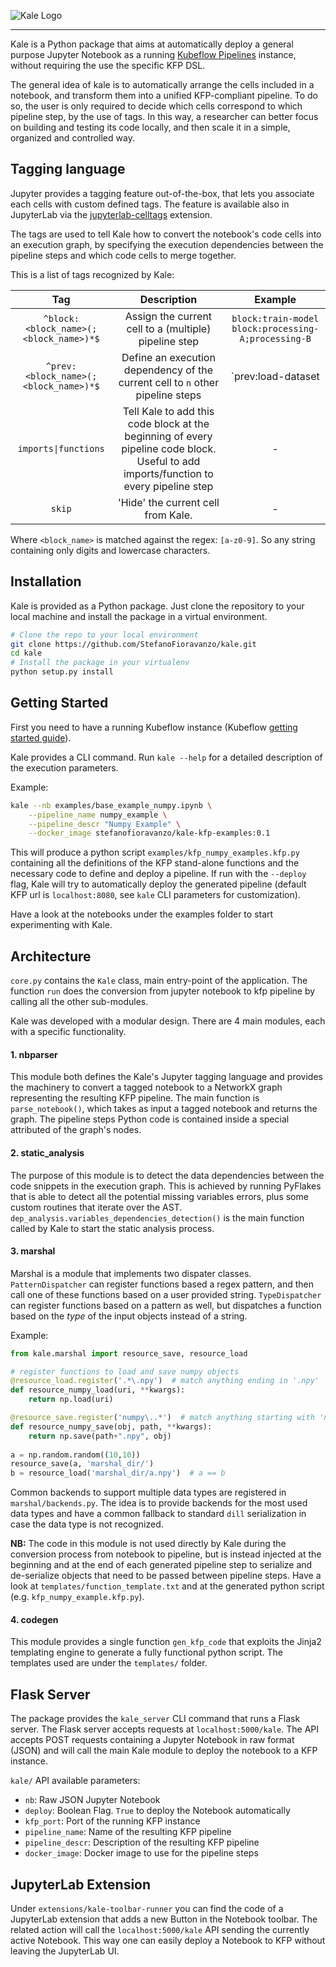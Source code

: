 ![Kale Logo](https://raw.githubusercontent.com/StefanoFioravanzo/kale/master/docs/imgs/kale_logo.png)

---------------------------------------------------------------------

Kale is a Python package that aims at automatically deploy a general purpose Jupyter Notebook as a running [Kubeflow Pipelines](https://github.com/kubeflow/pipelines) instance, without requiring the use the specific KFP DSL.

The general idea of kale is to automatically arrange the cells included in a notebook, and transform them into a unified KFP-compliant pipeline. To do so, the user is only required to decide which cells correspond to which pipeline step, by the use of tags. In this way, a researcher can better focus on building and testing its code locally, and then scale it in a simple, organized and controlled way.

## Tagging language

Jupyter provides a tagging feature out-of-the-box, that lets you associate each cells with custom defined tags. The feature is available also in JupyterLab via the [jupyterlab-celltags](https://github.com/jupyterlab/jupyterlab-celltags) extension.

The tags are used to tell Kale how to convert the notebook's code cells into an execution graph, by specifying the execution dependencies between the pipeline steps and which code cells to merge together.

This is a list of tags recognized by Kale:

| Tag | Description | Example |
| :---: | :---: | :---: |
| `^block:<block_name>(;<block_name>)*$` | Assign the current cell to a (multiple) pipeline step | `block:train-model`<br>`block:processing-A;processing-B`|  
| `^prev:<block_name>(;<block_name>)*$` | Define an execution dependency of the current cell to `n` other pipeline steps | `prev:load-dataset
| <code>imports&#124;functions</code> | Tell Kale to add this code block at the beginning of every pipeline code block. Useful to add imports/function to every pipeline step | - |  
| `skip` | 'Hide' the current cell from Kale. | - |

Where `<block_name>` is matched against the regex: `[a-z0-9]`. So any string containing only digits and lowercase characters.

## Installation

Kale is provided as a Python package. Just clone the repository to your local machine and install the package in a virtual environment. 

```bash
# Clone the repo to your local environment
git clone https://github.com/StefanoFioravanzo/kale.git
cd kale
# Install the package in your virtualenv
python setup.py install
```

## Getting Started

First you need to have a running Kubeflow instance (Kubeflow [getting started guide](https://www.kubeflow.org/docs/started/getting-started/)).


Kale provides a CLI command. Run `kale --help` for a detailed description of the execution parameters.

Example:

```bash
kale --nb examples/base_example_numpy.ipynb \
	--pipeline_name numpy_example \
	--pipeline_descr "Numpy Example" \
	--docker_image stefanofioravanzo/kale-kfp-examples:0.1
```
This will produce a python script `examples/kfp_numpy_examples.kfp.py` containing all the definitions of the KFP stand-alone functions and the necessary code to define and deploy a pipeline. If run with the `--deploy` flag, Kale will try to automatically deploy the generated pipeline (default KFP url is `localhost:8080`, see `kale` CLI parameters for customization).

Have a look at the notebooks under the examples folder to start experimenting with Kale.

## Architecture

`core.py` contains the `Kale` class, main entry-point of the application. The function `run` does the conversion from jupyter notebook to kfp pipeline by calling all the other sub-modules.

Kale was developed with a modular design. There are 4 main modules, each with a specific functionality.

#### 1. nbparser

This module both defines the Kale's Jupyter tagging language and provides the machinery to convert a tagged notebook to a NetworkX graph representing the resulting KFP pipeline. The main function is `parse_notebook()`, which takes as input a tagged notebook and returns the graph. The pipeline steps Python code is contained inside a special attributed of the graph's nodes.

#### 2. static_analysis

The purpose of this module is to detect the data dependencies between the code snippets in the execution graph. This is achieved by running PyFlakes that is able to detect all the potential missing variables errors, plus some custom routines that iterate over the AST. `dep_analysis.variables_dependencies_detection()` is the main function called by Kale to start the static analysis process.

#### 3. marshal

Marshal is a module that implements two dispater classes. `PatternDispatcher` can register functions based a regex pattern, and then call one of these functions based on a user provided string. `TypeDispatcher` can register functions based on a pattern as well, but dispatches a function based on the *type* of the input objects instead of a string.

Example:

```python
from kale.marshal import resource_save, resource_load

# register functions to load and save numpy objects
@resource_load.register('.*\.npy')  # match anything ending in '.npy'
def resource_numpy_load(uri, **kwargs):
    return np.load(uri)

@resource_save.register('numpy\..*')  # match anything starting with 'numpy'
def resource_numpy_save(obj, path, **kwargs):
    return np.save(path+".npy", obj)
    
a = np.random.random((10,10))
resource_save(a, 'marshal_dir/')
b = resource_load('marshal_dir/a.npy')  # a == b
```

Common backends to support multiple data types are registered in `marshal/backends.py`. The idea is to provide backends for the most used data types and have a common fallback to standard `dill` serialization in case the data type is not recognized.

**NB:** The code in this module is not used directly by Kale during the conversion process from notebook to pipeline, but is instead injected at the beginning and at the end of each generated pipeline step to serialize and de-serialize objects that need to be passed between pipeline steps. Have a look at `templates/function_template.txt` and at the generated python script (e.g. `kfp_numpy_example.kfp.py`).

#### 4. codegen

This module provides a single function `gen_kfp_code` that exploits the Jinja2 templating engine to generate a fully functional python script. The templates used are under the `templates/` folder.

## Flask Server

The package provides the `kale_server` CLI command that runs a Flask server. The Flask server accepts requests at `localhost:5000/kale`. The API accepts POST requests containing a Jupyter Notebook in raw format (JSON) and will call the main Kale module to deploy the notebook to a KFP instance.

`kale/` API available parameters:

- `nb`: Raw JSON Jupyter Notebook
- `deploy`: Boolean Flag. `True` to deploy the Notebook automatically
- `kfp_port`: Port of the running KFP instance
- `pipeline_name`: Name of the resulting KFP pipeline
- `pipeline_descr`: Description of the resulting KFP pipeline
- `docker_image`: Docker image to use for the pipeline steps

## JupyterLab Extension

Under `extensions/kale-toolbar-runner` you can find the code of a JupyterLab extension that adds a new Button in the Notebook toolbar. The related action will call the `localhost:5000/kale` API sending the currently active Notebook. This way one can easily deploy a Notebook to KFP without leaving the JupyterLab UI.

